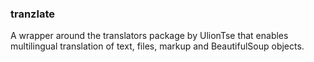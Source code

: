 ### tranzlate

A wrapper around the translators package by UlionTse that enables multilingual translation of text, files, markup and BeautifulSoup objects.
